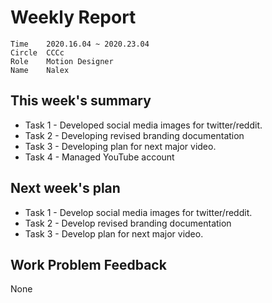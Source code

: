 # Weekly Report 
```
Time	2020.16.04 ~ 2020.23.04
Circle	CCCc
Role	Motion Designer
Name	Nalex
```
## This week's summary

- Task 1 - Developed social media images for twitter/reddit.
- Task 2 - Developing revised branding documentation
- Task 3 - Developing plan for next major video.
- Task 4 - Managed YouTube account



## Next week's plan

- Task 1 - Develop social media images for twitter/reddit.
- Task 2 - Develop revised branding documentation
- Task 3 - Develop plan for next major video.

## Work Problem Feedback

None